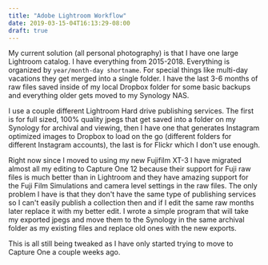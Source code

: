 ```yaml
---
title: "Adobe Lightroom Workflow"
date: 2019-03-15-04T16:13:29-08:00
draft: true
---
```


My current solution (all personal photography) is that I have one large Lightroom catalog. I have everything from 2015-2018. Everything is organized by `year/month-day shortname`. For special things like multi-day vacations they get merged into a single folder. I have the last 3-6 months of raw files saved inside of my local Dropbox folder for some basic backups and everything older gets moved to my Synology NAS.

I use a couple different Lightroom Hard drive publishing services. The first is for full sized, 100% quality jpegs that get saved into a folder on my Synology for archival and viewing, then I have one that generates Instagram optimized images to Dropbox to load on the go (different folders for different Instagram accounts), the last is for Flickr which I don't use enough.

Right now since I moved to using my new Fujifilm XT-3 I have migrated almost all my editing to Capture One 12 because their support for Fuji raw files is much better than in Lightroom and they have amazing support for the Fuji Film Simulations and camera level settings in the raw files. The only problem I have is that they don't have the same type of publishing services so I can't easily publish a collection then and if I edit the same raw months later replace it with my better edit. I wrote a simple program that will take my exported jpegs and move them to the Synology in the same archival folder as my existing files and replace old ones with the new exports.

This is all still being tweaked as I have only started trying to move to Capture One a couple weeks ago.
